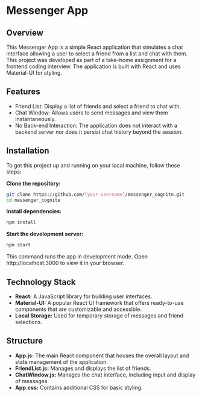 
# Messenger App

## Overview

This Messenger App is a simple React application that simulates a chat interface allowing a user to select a friend from a list and chat with them. This project was developed as part of a take-home assignment for a frontend coding interview. The application is built with React and uses Material-UI for styling.

## Features

* Friend List: Display a list of friends and select a friend to chat with.
* Chat Window: Allows users to send messages and view them instantaneously.
* No Back-end Interaction: The application does not interact with a backend server nor does it persist chat history beyond the session.

## Installation

To get this project up and running on your local machine, follow these steps:

**Clone the repository:**

```bash
git clone https://github.com/[your-username]/messenger_cognite.git
cd messenger_cognite
```

**Install dependencies:** 
```bash
npm install
```

**Start the development server:**
```bash
npm start
```
This command runs the app in development mode. Open http://localhost:3000 to view it in your browser.

## Technology Stack

* **React:** A JavaScript library for building user interfaces.
* **Material-UI:** A popular React UI framework that offers ready-to-use components that are customizable and accessible.
* **Local Storage:** Used for temporary storage of messages and friend selections.

## Structure
* **App.js:** The main React component that houses the overall layout and state management of the application.
* **FriendList.js:** Manages and displays the list of friends.
* **ChatWindow.js:** Manages the chat interface, including input and display of messages.
* **App.css:** Contains additional CSS for basic styling.
